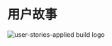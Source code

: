 # 用户故事


![user-stories-applied build logo](https://travis-ci.org/tonydeng/user-stories-applied.svg?branch=master)